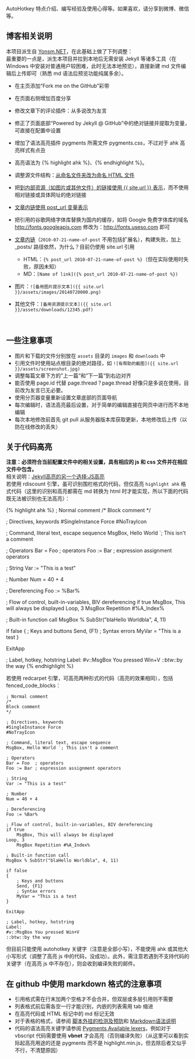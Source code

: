 AutoHotkey 特点介绍、编写经验及使用心得等。如果喜欢，请分享到微博、微信等。

## 博客相关说明

本项目派生自 [Yonsm.NET](https://github.com/Yonsm/NET)，在此基础上做了下列调整：<br />
最重要的一点是，派生本项目并拉到本地后无需安装 Jekyll 等诸多工具（在 Windows 中安装对普通用户较困难，此时无法本地预览），直接新建 md 文件编辑后上传即可（熟悉 md 语法后预览功能纯属多余）。

* 在主页添加“Fork me on the GitHub”彩带
* 在页面右侧增加百度分享
* 修改文章下的评论插件：从多说改为友言
* 修正了页面底部“Powered by Jekyll @ GitHub”中的绝对链接并提取为变量，可直接在配置中设置
* 增加了语法高亮插件 pygments 所需文件 pygments.css，不过对于 ahk 高亮样式有点丑
* 高亮语法为 {% highlight ahk %}、{% endhighlight %}。
* 调整源文件结构：[从命名文件夹改为命名 HTML 文件](http://jekyllcn.com/docs/pages/)
* 把[到内部资源（如图片或其他文件）的链接使用 {{ site.url }} 表示](http://jekyllcn.com/docs/posts/#section-3)，而不使用相对链接或具体网址的绝对链接
* [文章内链使用 post_url 变量表示](http://jekyllcn.com/docs/templates/#post-url)
* 把引用的谷歌网络字体库替换为国内的缓存，如将 Google 免费字体库的域名 http://fonts.googleapis.com 修改为：http://fonts.useso.com 即可

* [文章内链](http://jekyllcn.com/docs/templates/)（`2010-07-21-name-of-post` 不用包括扩展名），构建失败，加上 _posts/ 路径依然，为什么？目前仍使用 site.url 引用
	* HTML：`{% post_url 2010-07-21-name-of-post %}`（但在实际使用时失败，原因未知）
	* MD：`[Name of link]({% post_url 2010-07-21-name-of-post %})`
* 图片：`![备用图片提示文本]({{ site.url }}/assets/images/20140720000.png)`
* 其他文件：`[备用资源提示文本]({{ site.url }}/assets/downloads/12345.pdf)`

<br />

## 一些注意事项

* 图片和下载的文件分别放在 `assets` 目录的 `images` 和 `downloads` 中
* 引用文件时使用站点根目录的绝对路径，如 `![有帮助的截图]({{ site.url }}/assets/screenshot.jpg)`
* 调整每篇文章下方的”上一篇“和”下一篇“到右边对齐
* 能否使用 page.id 代替 page.thread？page.thread 好像只是多说在使用，目前改为友言已无必要。
* 使用分页器变量重新设置文章底部的页面导航
* 每次编辑时，语法高亮最后设置，对于简单的编辑直接在网页中进行而不本地编辑
* 每次本地修改前首先 git pull 从服务器版本库获取更新，本地修改后上传（以防在线修改的丢失）

## 关于代码高亮
**注意：必须符合当前配置文件中的相关设置，具有相应的 js 和 css 文件并在相应文件中包含。**  
相关说明：[Jekyll高亮的另一个选择:JS高亮](http://blog.mangege.com/2012/10/18/jekyllgao-liang-de-ling-yi-ge-xuan-ze-jsgao-liang.html)  
若使用 rdiscount 引擎，虽可识别围栏格式的代码，但仅高亮 `highlight ahk` 格式代码（这里的识别和高亮都需在 md 转换为 html 时才能实现，所以下面的代码既无法被识别也无法高亮）：

{% highlight ahk %}
; Normal comment
/*
Block comment
*/

; Directives, keywords
#SingleInstance Force
#NoTrayIcon

; Command, literal text, escape sequence
MsgBox, Hello World `; This isn't a comment

; Operators
Bar = Foo  ; operators
Foo := Bar ; expression assignment operators

; String
Var := "This is a test"

; Number
Num = 40 + 4

; Dereferencing
Foo := %Bar%

; Flow of control, built-in-variables, BIV dereferencing
if true
	MsgBox, This will always be displayed
Loop, 3
	MsgBox Repetition #%A_Index%

; Built-in function call
MsgBox % SubStr("blaHello Worldbla", 4, 11)

if false
{
	; Keys and buttons
	Send, {F1}
	; Syntax errors
	MyVar = "This is a test
}

ExitApp

; Label, hotkey, hotstring
Label:
#v::MsgBox You pressed Win+V
::btw::by the way
{% endhighlight %}

若使用 redcarpet 引擎，可高亮两种形式的代码（高亮的效果相同），包括 fenced_code_blocks：  
```autohotkey
; Normal comment
/*
Block comment
*/

; Directives, keywords
#SingleInstance Force
#NoTrayIcon

; Command, literal text, escape sequence
MsgBox, Hello World `; This isn't a comment

; Operators
Bar = Foo  ; operators
Foo := Bar ; expression assignment operators

; String
Var := "This is a test"

; Number
Num = 40 + 4

; Dereferencing
Foo := %Bar%

; Flow of control, built-in-variables, BIV dereferencing
if true
	MsgBox, This will always be displayed
Loop, 3
	MsgBox Repetition #%A_Index%

; Built-in function call
MsgBox % SubStr("blaHello Worldbla", 4, 11)

if false
{
	; Keys and buttons
	Send, {F1}
	; Syntax errors
	MyVar = "This is a test
}

ExitApp

; Label, hotkey, hotstring
Label:
#v::MsgBox You pressed Win+V
::btw::by the way
```
但目前只能使用 autohotkey 关键字（注意是全部小写），不能使用 ahk 或其他大小写形式（调整了高亮 js 中的代码，没成功）。此外，需注意若遇到不支持代码的关键字（在高亮 js 中不存在），则会收到编译失败的邮件。

## 在 github 中使用 markdown 格式的注意事项

* 引用格式需在行末加两个空格才不会合并，但双层或多层引用则不需要  
* 列表格式前后需各空一行才能识别，内嵌的列表需用 tab 缩进
* 在高亮代码或 HTML 标记中的 md 标记无效
* 对于表格的格式，请参阅 [脚本外挂的检测及预防](http://amnesiac10.github.io/2014/08/19/script-main-window.html)和 [Markdown语法说明](http://erikge.com/articles/markdownSyntax/)
* 代码的语法高亮关键字请参阅 [Pygments Available lexers](http://pygments.org/docs/lexers/)，例如对于 vbscript 代码需要使用 **vbnet** 才会高亮（否则编译失败）（从这里可以看到实际起高亮用途的还是 pygments 而不是 highlight.min.js，但去除后者又似乎不行，不清楚原因）

